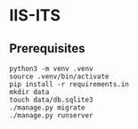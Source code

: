 # IIS-ITS
## Prerequisites
```
python3 -m venv .venv
source .venv/bin/activate
pip install -r requirements.in
mkdir data
touch data/db.sqlite3
./manage.py migrate
./manage.py runserver
```
